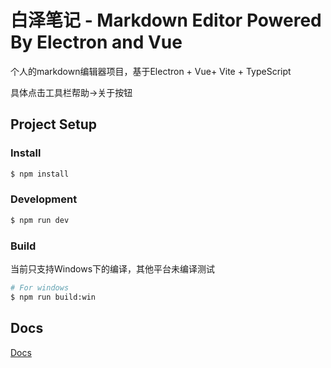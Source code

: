 # 白泽笔记 - Markdown Editor Powered By Electron and Vue

个人的markdown编辑器项目，基于Electron + Vue+ Vite + TypeScript

具体点击工具栏帮助->关于按钮

## Project Setup

### Install

```bash
$ npm install
```

### Development

```bash
$ npm run dev
```

### Build

当前只支持Windows下的编译，其他平台未编译测试

```bash
# For windows
$ npm run build:win
```

## Docs

[Docs](./MarkdownSyntax.md)
